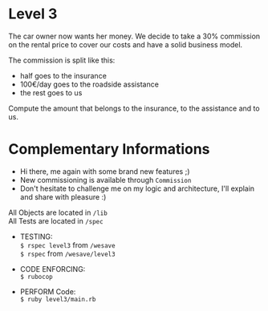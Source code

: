 # Level 3

The car owner now wants her money.
We decide to take a 30% commission on the rental price to cover our costs and have a solid business model.

The commission is split like this:

- half goes to the insurance
- 100€/day goes to the roadside assistance
- the rest goes to us

Compute the amount that belongs to the insurance, to the assistance and to us.


# Complementary Informations

* Hi there, me again with some brand new features ;)
* New commissioning is available through `Commission`
* Don't hesitate to challenge me on my logic and architecture, I'll explain and share with pleasure :)

All Objects are located in `/lib`  
All Tests are located in `/spec`

* TESTING:  
  `$ rspec level3` from `/wesave`  
  `$ rspec` from `/wesave/level3`


* CODE ENFORCING:  
  `$ rubocop`


* PERFORM Code:  
  `$ ruby level3/main.rb`
